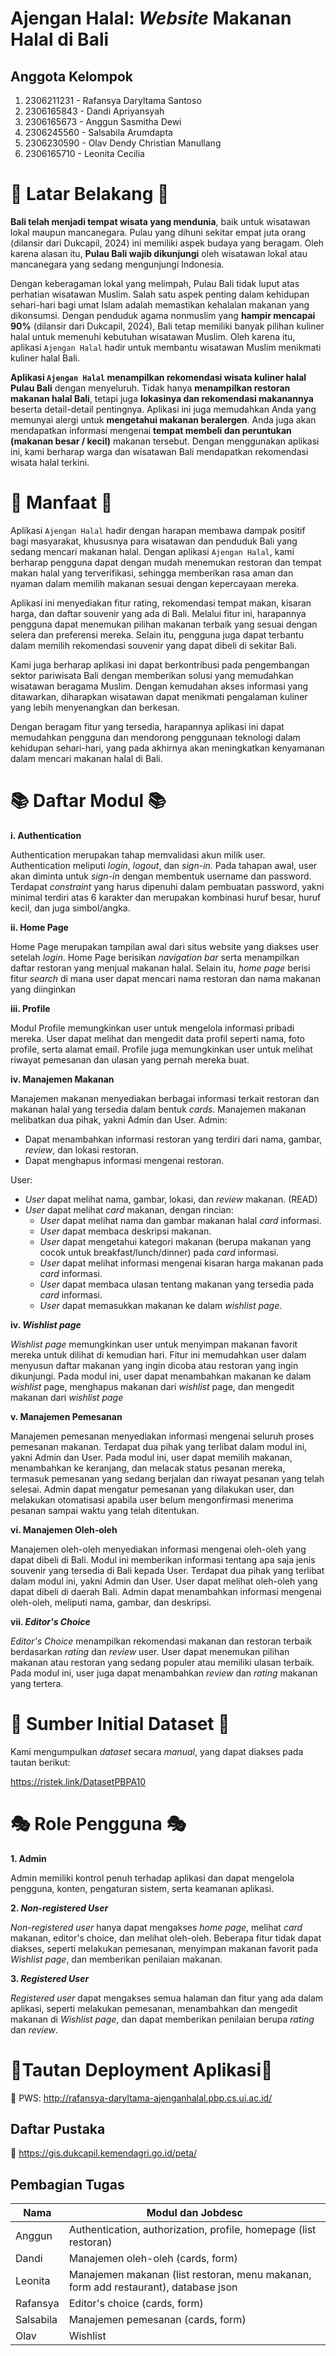 # Ajengan Halal: *Website* Makanan Halal di Bali

## Anggota Kelompok
1. 2306211231 - Rafansya Daryltama Santoso
2. 2306165843 - Dandi Apriyansyah
3. 2306165673 - Anggun Sasmitha Dewi
4. 2306245560 - Salsabila Arumdapta
5. 2306230590 - Olav Dendy Christian Manullang
6. 2306165710 - Leonita Cecilia

# 📒 Latar Belakang 📒
**Bali telah menjadi tempat wisata yang mendunia**, baik untuk wisatawan lokal maupun mancanegara. Pulau yang dihuni sekitar empat juta orang (dilansir dari Dukcapil, 2024) ini memiliki aspek budaya yang beragam. Oleh karena alasan itu, **Pulau Bali wajib dikunjungi** oleh wisatawan lokal atau mancanegara yang sedang mengunjungi Indonesia.

Dengan keberagaman lokal yang melimpah, Pulau Bali tidak luput atas perhatian wisatawan Muslim. Salah satu aspek penting dalam kehidupan sehari-hari bagi umat Islam adalah memastikan kehalalan makanan yang dikonsumsi. Dengan penduduk agama nonmuslim yang **hampir mencapai 90%** (dilansir dari Dukcapil, 2024), Bali tetap memiliki banyak pilihan kuliner halal untuk memenuhi kebutuhan wisatawan Muslim. Oleh karena itu, aplikasi `Ajengan Halal` hadir untuk membantu wisatawan Muslim menikmati kuliner halal Bali.

**Aplikasi `Ajengan Halal` menampilkan rekomendasi wisata kuliner halal Pulau Bali** dengan menyeluruh. Tidak hanya **menampilkan restoran makanan halal Bali**, tetapi juga **lokasinya dan rekomendasi makanannya** beserta detail-detail pentingnya. Aplikasi ini juga memudahkan Anda yang memunyai alergi untuk **mengetahui makanan beralergen**. Anda juga akan mendapatkan informasi mengenai **tempat membeli dan peruntukan (makanan besar / kecil)** makanan tersebut. Dengan menggunakan aplikasi ini, kami berharap warga dan wisatawan Bali mendapatkan rekomendasi wisata halal terkini.

# 🥐 Manfaat 🥐
Aplikasi `Ajengan Halal` hadir dengan harapan membawa dampak positif bagi masyarakat, khususnya para wisatawan dan penduduk Bali yang sedang mencari makanan halal. Dengan aplikasi `Ajengan Halal`, kami berharap pengguna dapat dengan mudah menemukan restoran dan tempat makan halal yang terverifikasi, sehingga memberikan rasa aman dan nyaman dalam memilih makanan sesuai dengan kepercayaan mereka.

Aplikasi ini menyediakan fitur rating, rekomendasi tempat makan, kisaran harga, dan daftar souvenir yang ada di Bali. Melalui fitur ini, harapannya pengguna dapat menemukan pilihan makanan terbaik yang sesuai dengan selera dan preferensi mereka. Selain itu, pengguna juga dapat terbantu dalam memilih rekomendasi souvenir yang dapat dibeli di sekitar Bali. 

Kami juga berharap aplikasi ini dapat berkontribusi pada pengembangan sektor pariwisata Bali dengan memberikan solusi yang memudahkan wisatawan beragama Muslim. Dengan kemudahan akses informasi yang ditawarkan, diharapkan wisatawan dapat menikmati pengalaman kuliner yang lebih menyenangkan dan berkesan.

Dengan beragam fitur yang tersedia, harapannya aplikasi ini dapat memudahkan pengguna dan mendorong penggunaan teknologi dalam kehidupan sehari-hari, yang pada akhirnya akan meningkatkan kenyamanan dalam mencari makanan halal di Bali.

# 📚 Daftar Modul 📚
**i. Authentication** 

Authentication merupakan tahap memvalidasi akun milik user. Authentication meliputi _login_, _logout_, dan _sign-in._ Pada tahapan awal, user akan diminta untuk _sign-in_ dengan membentuk username dan password. Terdapat _constraint_ yang harus dipenuhi dalam pembuatan password, yakni minimal terdiri atas 6 karakter dan merupakan kombinasi huruf besar, huruf kecil, dan juga simbol/angka.

**ii. Home Page** 

Home Page merupakan tampilan awal dari situs website yang diakses user setelah _login_. Home Page berisikan _navigation bar_ serta menampilkan daftar restoran yang menjual makanan halal. Selain itu, _home page_ berisi fitur *search* di mana user dapat mencari nama restoran dan nama makanan yang diinginkan

**iii. Profile** 

Modul Profile memungkinkan user untuk mengelola informasi pribadi mereka. User dapat melihat dan mengedit data profil seperti nama, foto profile, serta alamat email. Profile juga memungkinkan user untuk melihat riwayat pemesanan dan ulasan yang pernah mereka buat.

**iv. Manajemen Makanan** 

Manajemen makanan menyediakan berbagai informasi terkait restoran dan makanan halal yang tersedia dalam bentuk _cards_. Manajemen makanan melibatkan dua pihak, yakni Admin dan User.
Admin:
- Dapat menambahkan informasi restoran yang terdiri dari nama, gambar, *review*, dan lokasi restoran.
- Dapat menghapus informasi mengenai restoran.
  
User:
- *User* dapat melihat nama, gambar, lokasi, dan *review* makanan. (READ)
- *User* dapat melihat *card* makanan, dengan rincian:
  - *User* dapat melihat nama dan gambar makanan halal *card* informasi.
  - *User* dapat membaca deskripsi makanan.
  - *User* dapat mengetahui kategori makanan (berupa makanan yang cocok untuk breakfast/lunch/dinner) pada *card* informasi.
  - *User* dapat melihat informasi mengenai kisaran harga makanan pada *card* informasi.
  - *User* dapat membaca ulasan tentang makanan yang tersedia pada *card* informasi.
  - *User* dapat memasukkan makanan ke dalam *wishlist page*.

**iv. *Wishlist page*** 

*Wishlist page* memungkinkan user untuk menyimpan makanan favorit mereka untuk dilihat di kemudian hari. Fitur ini memudahkan user dalam menyusun daftar makanan yang ingin dicoba atau restoran yang ingin dikunjungi. Pada modul ini, user dapat menambahkan makanan ke dalam *wishlist* page, menghapus makanan dari *wishlist* page, dan mengedit makanan dari *wishlist page*

**v. Manajemen Pemesanan** 

Manajemen pemesanan menyediakan informasi mengenai seluruh proses pemesanan makanan. Terdapat dua pihak yang terlibat dalam modul ini, yakni Admin dan User. Pada modul ini, user dapat memilih makanan, menambahkan ke keranjang, dan melacak status pesanan mereka, termasuk pemesanan yang sedang berjalan dan riwayat pesanan yang telah selesai. Admin dapat mengatur pemesanan yang dilakukan user, dan melakukan otomatisasi apabila user belum mengonfirmasi menerima pesanan sampai waktu yang telah ditentukan.

**vi. Manajemen Oleh-oleh** 

Manajemen oleh-oleh menyediakan informasi mengenai oleh-oleh yang dapat dibeli di Bali. 
Modul ini memberikan informasi tentang apa saja jenis souvenir yang tersedia di Bali kepada User. Terdapat dua pihak yang terlibat dalam modul ini, yakni Admin dan User. User dapat melihat oleh-oleh yang dapat dibeli di daerah Bali. Admin dapat menambahkan informasi mengenai oleh-oleh, meliputi nama, gambar, dan deskripsi.

**vii. *Editor's Choice*** 

*Editor's Choice* menampilkan rekomendasi makanan dan restoran terbaik berdasarkan *rating* dan *review* user. User dapat menemukan pilihan makanan atau restoran yang sedang populer atau memiliki ulasan terbaik. Pada modul ini, user juga dapat menambahkan *review* dan *rating* makanan yang tertera.


# 📖 Sumber Initial Dataset 📖
Kami mengumpulkan *dataset* secara *manual*, yang dapat diakses pada tautan berikut:

https://ristek.link/DatasetPBPA10

# 🎭 Role Pengguna 🎭
**1. Admin**

Admin memiliki kontrol penuh terhadap aplikasi dan dapat mengelola pengguna, konten, pengaturan sistem, serta keamanan aplikasi. 

**2. *Non-registered User***

*Non-registered user* hanya dapat mengakses *home page*, melihat *card* makanan, editor's choice, dan melihat oleh-oleh. Beberapa fitur tidak dapat diakses, seperti melakukan pemesanan, menyimpan makanan favorit pada *Wishlist page*, dan memberikan penilaian makanan.

**3. *Registered User***

*Registered user* dapat mengakses semua halaman dan fitur yang ada dalam aplikasi, seperti melakukan pemesanan, menambahkan dan mengedit makanan di *Wishlist page*, dan dapat memberikan penilaian berupa *rating* dan *review*.

# 🔗Tautan Deployment Aplikasi🔗
🔗 PWS: http://rafansya-daryltama-ajenganhalal.pbp.cs.ui.ac.id/

## Daftar Pustaka
🔗 https://gis.dukcapil.kemendagri.go.id/peta/

## Pembagian Tugas
| Nama       | Modul dan Jobdesc                                                                     |
|------------|-------------------------------------------------------------------------------------|
| Anggun     | Authentication, authorization, profile, homepage (list restoran)                    |
| Dandi      | Manajemen oleh-oleh (cards, form)                                                   |
| Leonita    | Manajemen makanan (list restoran, menu makanan, form add restaurant), database json |
| Rafansya   | Editor's choice (cards, form)                                                       |
| Salsabila  | Manajemen pemesanan (cards, form)                                                   |
| Olav       | Wishlist                                                                            |
